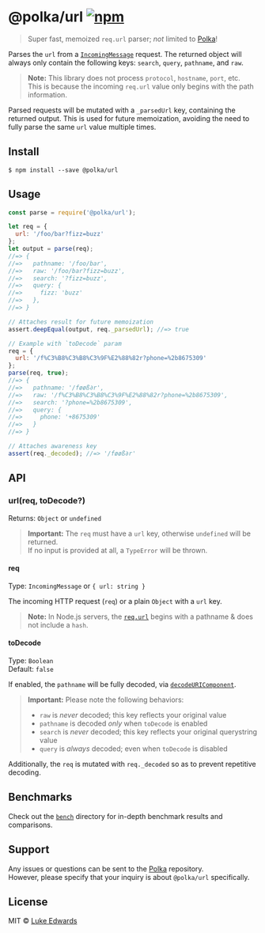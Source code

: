 # @polka/url [![npm](https://badgen.now.sh/npm/v/@polka/url)](https://npmjs.org/package/@polka/url)

> Super fast, memoized `req.url` parser; _not_ limited to [Polka][polka]!

Parses the `url` from a [`IncomingMessage`](https://nodejs.org/api/http.html#http_class_http_incomingmessage) request. The returned object will always only contain the following keys: `search`, `query`, `pathname`, and `raw`.

> **Note:** This library does not process `protocol`, `hostname`, `port`, etc.<br>This is because the incoming `req.url` value only begins with the path information.

Parsed requests will be mutated with a `_parsedUrl` key, containing the returned output. This is used for future memoization, avoiding the need to fully parse the same `url` value multiple times.

## Install

```
$ npm install --save @polka/url
```

## Usage

```js
const parse = require('@polka/url');

let req = {
  url: '/foo/bar?fizz=buzz'
};
let output = parse(req);
//=> {
//=>   pathname: '/foo/bar',
//=>   raw: '/foo/bar?fizz=buzz',
//=>   search: '?fizz=buzz',
//=>   query: {
//=>     fizz: 'buzz'
//=>   },
//=> }

// Attaches result for future memoization
assert.deepEqual(output, req._parsedUrl); //=> true

// Example with `toDecode` param
req = {
  url: '/f%C3%B8%C3%B8%C3%9F%E2%88%82r?phone=%2b8675309'
};
parse(req, true);
//=> {
//=>   pathname: '/føøß∂r',
//=>   raw: '/f%C3%B8%C3%B8%C3%9F%E2%88%82r?phone=%2b8675309',
//=>   search: '?phone=%2b8675309',
//=>   query: {
//=>     phone: '+8675309'
//=>   }
//=> }

// Attaches awareness key
assert(req._decoded); //=> '/føøß∂r'
```

## API

### url(req, toDecode?)
Returns: `Object` or `undefined`

> **Important:** The `req` must have a `url` key, otherwise `undefined` will be returned.<br>If no input is provided at all, a `TypeError` will be thrown.

#### req
Type: `IncomingMessage` or `{ url: string }`

The incoming HTTP request (`req`) or a plain `Object` with a `url` key.

> **Note:** In Node.js servers, the [`req.url`](https://nodejs.org/api/http.html#http_message_url) begins with a pathname & does not include a `hash`.

#### toDecode
Type: `Boolean`<br>
Default: `false`

If enabled, the `pathname` will be fully decoded, via [`decodeURIComponent`](https://developer.mozilla.org/en-US/docs/Web/JavaScript/Reference/Global_Objects/decodeURIComponent).

> **Important:** Please note the following behaviors:
> * `raw` is _never_ decoded; this key reflects your original value
> * `pathname` is decoded _only_ when `toDecode` is enabled
> * `search` is _never_ decoded; this key reflects your original querystring value
> * `query` is _always_ decoded; even when `toDecode` is disabled

Additionally, the `req` is mutated with `req._decoded` so as to prevent repetitive decoding.


## Benchmarks

Check out the [`bench`](/bench) directory for in-depth benchmark results and comparisons.


## Support

Any issues or questions can be sent to the [Polka][polka] repository.<br>However, please specify that your inquiry is about `@polka/url` specifically.


## License

MIT © [Luke Edwards](https://lukeed.com)

[polka]: https://github.com/lukeed/polka
